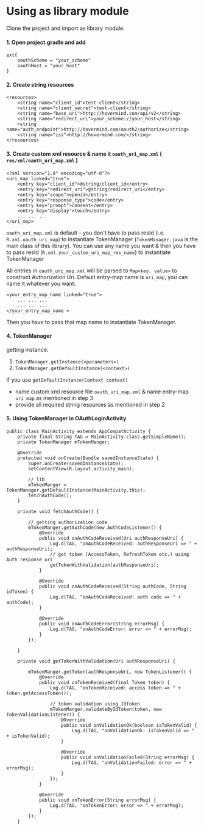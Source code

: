 
# Using as library module
Clone the project and import as library module.

#### 1. Open project.gradle and add
```
ext{
    oauthScheme = "your_scheme"
    oauthHost = "your_host"
}
```

#### 2. Create string resources
```
<resources>
    <string name="client_id">test-client</string>
    <string name="client_secret">test-client</string>
    <string name="base_uri">http://hovermind.com/api/v2</string>
    <string name="redirect_uri">your_scheme://your_host</string>
    <string name="auth_endpoint">http://hovermind.com/oauth2/authorize</string>
    <string name="iss">http://hovermind.com/</string>
</resources>
``` 

#### 3. Create custom xml resource & name it ```oauth_uri_map.xml``` ( ```res/xml/oauth_uri_map.xml``` )
```
<?xml version="1.0" encoding="utf-8"?>
<uri_map linked="true">
    <entry key="client_id">@string/client_id</entry>
    <entry key="redirect_uri">@string/redirect_uri</entry>
    <entry key="scope">openid</entry>
    <entry key="response_type">code</entry>
    <entry key="prompt">consent</entry>
    <entry key="display">touch</entry>
    ... ... ...
</uri_map>
```
```oauth_uri_map.xml``` is default - you don't have to pass resId (i.e. ```R.xml.oauth_uri_map```) to instantiate TokenManager (`TokenManager.java` is the main class of this library). You can use any name you want & then you have to pass resId (```R.xml.your_custom_uri_map_res_name```) to instantiate TokenManager

All entries in ```oauth_uri_map.xml``` will be parsed to ```Map<key, value>``` to construct Authorization Uri. Default entry-map name is ```uri_map```, you can name it whatever you want: 
```
<your_entry_map_name linked="true">
    ... ... ...
    ... ... ...
</your_entry_map_name >
```
Then you have to pass that map name to instantiate TokenManager.

#### 4. TokenManager
getting instance: 
1. ```TokenManager.getInstance(<parameters>)```
2. ```TokenManager.getDefaultInstance(<context>)```

If you use ```getDefaultInstance(Context context)```
- name custom xml resource file ```oauth_uri_map.xml``` & name entry-map ```uri_map``` as mentioned in step 3
- provide all required string resources as mentioned in step 2

#### 5. Using TokenManager in OAuthLoginActivity
```
public class MainActivity extends AppCompatActivity {
    private final String TAG = MainActivity.class.getSimpleName();
    private TokenManager mTokenManger;

    @Override
    protected void onCreate(Bundle savedInstanceState) {
        super.onCreate(savedInstanceState);
        setContentView(R.layout.activity_main);

        // lib
        mTokenManger = TokenManager.getDefaultInstance(MainActivity.this);
        fetchAuthCode();
    }

    private void fetchAuthCode() {

        // getting authorization code
        mTokenManger.getAuthCode(new AuthCodeListener() {
            @Override
            public void onAuthCodeReceived(Uri authResponseUri) {
                Log.d(TAG, "onAuthCodeReceived: authResponseUri => " + authResponseUri);
                // get token (AccessToken, RefreshToken etc.) using Auth response uri
                getTokenWithValidation(authResponseUri);
            }

            @Override
            public void onAuthCodeReceived(String authCode, String idToken) {
                Log.d(TAG, "onAuthCodeReceived: auth code => " + authCode);
            }

            @Override
            public void onAuthCodeError(String errorMsg) {
                Log.d(TAG, "onAuthCodeError: error => " + errorMsg);
            }
        });

    }

    private void getTokenWithValidation(Uri authResponseUri) {

        mTokenManger.getToken(authResponseUri, new TokenListener() {
            @Override
            public void onTokenReceived(final Token token) {
                Log.d(TAG, "onTokenReceived: access token => " + token.getAccessToken());

                // token validation using IdToken
                mTokenManger.validateByIdToken(token, new TokenValidationListener() {
                    @Override
                    public void onValidationOk(boolean isTokenValid) {
                        Log.d(TAG, "onValidationOk: isTokenValid => " + isTokenValid);
                    }

                    @Override
                    public void onValidationFailed(String errorMsg) {
                        Log.d(TAG, "onValidationFailed: error => " + errorMsg);
                    }
                });
            }

            @Override
            public void onTokenError(String errorMsg) {
                Log.d(TAG, "onTokenError: error => " + errorMsg);
            }
        });
    }
```






